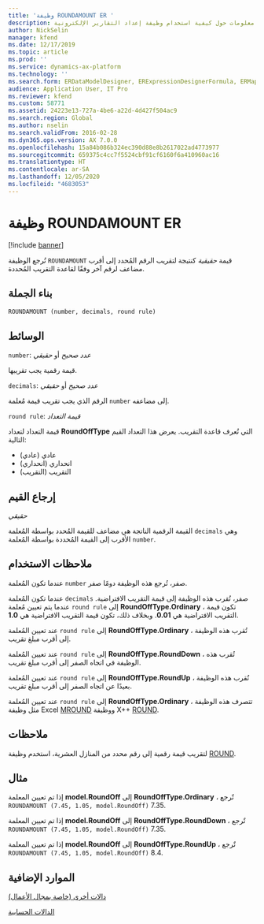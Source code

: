 ```yaml
---
title: 'وظيفة ROUNDAMOUNT ER '
description: يوفر هذا الموضوع معلومات حول كيفية استخدام وظيفة إعداد التقارير الإلكترونية ROUNDAMOUNT (ER).
author: NickSelin
manager: kfend
ms.date: 12/17/2019
ms.topic: article
ms.prod: ''
ms.service: dynamics-ax-platform
ms.technology: ''
ms.search.form: ERDataModelDesigner, ERExpressionDesignerFormula, ERMappedFormatDesigner, ERModelMappingDesigner
audience: Application User, IT Pro
ms.reviewer: kfend
ms.custom: 58771
ms.assetid: 24223e13-727a-4be6-a22d-4d427f504ac9
ms.search.region: Global
ms.author: nselin
ms.search.validFrom: 2016-02-28
ms.dyn365.ops.version: AX 7.0.0
ms.openlocfilehash: 15a84b086b324ec390d88e8b2617022ad4773977
ms.sourcegitcommit: 659375c4cc7f5524cbf91cf6160f6a410960ac16
ms.translationtype: HT
ms.contentlocale: ar-SA
ms.lasthandoff: 12/05/2020
ms.locfileid: "4683053"
---
```

# <a name="roundamount-er-function"></a>وظيفة ROUNDAMOUNT ER 

[!include [banner](../includes/banner.md)]

تُرجع الوظيفة `ROUNDAMOUNT` قيمة *حقيقية* كنتيجة لتقريب الرقم المُحدد إلى أقرب مضاعف لرقم آخر وفقًا لقاعدة التقريب المُحددة.

## <a name="syntax"></a>بناء الجملة

```vb
ROUNDAMOUNT (number, decimals, round rule)
```

## <a name="arguments"></a>الوسائط

`number`: *عدد صحيح* أو *حقيقي*

قيمة رقمية يجب تقريبها.

`decimals`: *عدد صحيح* أو *حقيقي*

الرقم الذي يجب تقريب قيمة مُعلمة `number` إلى مضاعفه.

`round rule`: *قيمة التعداد*

قيمة التعداد لتعداد **RoundOffType** التي تُعرف قاعدة التقريب. يعرض هذا التعداد القيم التالية:

- عادي (عادي)
- انحداري (انحداري)
- التقريب (التقريب)

## <a name="return-values"></a>إرجاع القيم

*حقيقي*

القيمة الرقمية الناتجة هي مضاعف للقيمة المُحدد بواسطة المُعلمة `decimals` وهي الأقرب إلى القيمة المُحددة بواسطة المُعلمة `number`.

## <a name="usage-notes"></a>ملاحظات الاستخدام

عندما تكون المُعلمة `number` صفر، تُرجع هذه الوظيفة دومًا صفر.

عندما تكون المُعلمة `decimals` صفر، تُقرب هذه الوظيفة إلى قيمة التقريب الافتراضية. عندما يتم تعيين مُعلمة `round rule` إلى **RoundOffType.Ordinary** ، تكون قيمة التقريب الافتراضية هي **0.01**.  وبخلاف ذلك، تكون قيمة التقريب الافتراضية هي **1.0**.

عند تعيين المُعلمة `round rule` إلى **RoundOffType.Ordinary** ، تُقرب هذه الوظيفة إلى أقرب مبلغ تقريب. 

عند تعيين المُعلمة `round rule` إلى **RoundOffType.RoundDown** ، تُقرب هذه الوظيفة في اتجاه الصفر إلى أقرب مبلغ تقريب.

عند تعيين المُعلمة `round rule` إلى **RoundOffType.RoundUp** ، تُقرب هذه الوظيفة بعيدًا عن اتجاه الصفر إلى أقرب مبلغ تقريب.

عند تعيين المُعلمة `round rule` إلى **RoundOffType.Ordinary** ، تتصرف هذه الوظيفة مثل وظيفة Excel [MROUND](https://support.office.com/article/mround-function-c299c3b0-15a5-426d-aa4b-d2d5b3baf427) ووظيفة X++ [ROUND](https://docs.microsoft.com/dynamics365/fin-ops-core/dev-itpro/dev-ref/xpp-math-run-time-functions#round).

## <a name="remarks"></a>ملاحظات

لتقريب قيمة رقمية إلى رقم محدد من المنازل العشرية، استخدم وظيفة [ROUND](er-functions-mathematical-round.md).

## <a name="example"></a>مثال

إذا تم تعيين المعلمة **model.RoundOff** إلى **RoundOffType.Ordinary** ، تٌرجع `ROUNDAMOUNT (7.45, 1.05, model.RoundOff)` 7.35.  

إذا تم تعيين المعلمة **model.RoundOff** إلى **RoundOffType.RoundDown** ، تٌرجع `ROUNDAMOUNT (7.45, 1.05, model.RoundOff)` 7.35.  

إذا تم تعيين المعلمة **model.RoundOff** إلى **RoundOffType.RoundUp** ، تٌرجع `ROUNDAMOUNT (7.45, 1.05, model.RoundOff)` 8.4. 

## <a name="additional-resources"></a>الموارد الإضافية

[دالات أخرى (خاصة بمجال الأعمال)](er-functions-category-other.md)

[الدالات الحسابية](er-functions-category-mathematical.md)
